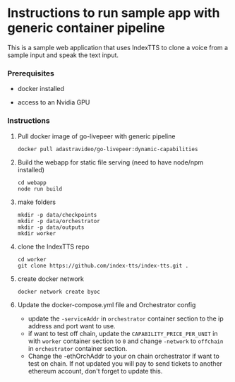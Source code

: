 
# Instructions to run sample app with generic container pipeline

  

This is a sample web application that uses IndexTTS to clone a voice from a sample input and speak the text input.

  

### Prerequisites

- docker installed

- access to an Nvidia GPU

### Instructions  

1. Pull docker image of go-livepeer with generic pipeline

     `docker pull adastravideo/go-livepeer:dynamic-capabilities`

2) Build the webapp for static file serving (need to have node/npm installed)
    ```
    cd webapp
    node run build
    ```
3) make folders
    ```
    mkdir -p data/checkpoints
    mkdir -p data/orchestrator
    mkdir -p data/outputs
    mkdir worker
    ```

4) clone the IndexTTS repo
     ```
   cd worker
   git clone https://github.com/index-tts/index-tts.git .
   ```
5) create docker network
    ```
    docker network create byoc
    ```
6) Update the docker-compose.yml file and Orchestrator config
    - update the `-serviceAddr` in `orchestrator` container section to the ip address and port want to use.
    - if want to test off chain, update the `CAPABILITY_PRICE_PER_UNIT` in with `worker` container section to `0` and change `-network` to `offchain` in `orchestrator` container section.
    - Change the -ethOrchAddr to your on chain orchestrator if want to test on chain. If not updated you will pay to send tickets to another ethereum account, don't forget to update this.